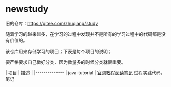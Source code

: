 # newstudy
旧的仓库：https://gitee.com/zhuqiang/study

随着学习的越来越多，在学习的过程中发现并不是所有的学习过程中的代码都是没有价值的。

该仓库用来存储学习的项目；下表是每个项目的说明；

要严格要求自己做好分类，因为数量多的时候分类就很重要。

| 项目 | 描述 |
|--------------
| java-tutorial |  [官网教程阅读笔记](https://www.gitbook.com/book/zq99299/java-tutorial/details) 过程实践代码，笔记